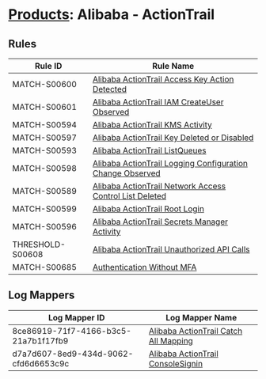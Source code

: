 # [Products](README.md): Alibaba - ActionTrail

## Rules

|Rule ID|Rule Name|
|----|----|
|MATCH-S00600|[Alibaba ActionTrail Access Key Action Detected](../rules/MATCH-S00600.md)|
|MATCH-S00601|[Alibaba ActionTrail IAM CreateUser Observed](../rules/MATCH-S00601.md)|
|MATCH-S00594|[Alibaba ActionTrail KMS Activity](../rules/MATCH-S00594.md)|
|MATCH-S00597|[Alibaba ActionTrail Key Deleted or Disabled](../rules/MATCH-S00597.md)|
|MATCH-S00593|[Alibaba ActionTrail ListQueues](../rules/MATCH-S00593.md)|
|MATCH-S00598|[Alibaba ActionTrail Logging Configuration Change Observed](../rules/MATCH-S00598.md)|
|MATCH-S00589|[Alibaba ActionTrail Network Access Control List Deleted](../rules/MATCH-S00589.md)|
|MATCH-S00599|[Alibaba ActionTrail Root Login](../rules/MATCH-S00599.md)|
|MATCH-S00596|[Alibaba ActionTrail Secrets Manager Activity](../rules/MATCH-S00596.md)|
|THRESHOLD-S00608|[Alibaba ActionTrail Unauthorized API Calls](../rules/THRESHOLD-S00608.md)|
|MATCH-S00685|[Authentication Without MFA](../rules/MATCH-S00685.md)|


## Log Mappers

|Log Mapper ID|Log Mapper Name|
|----|----|
|8ce86919-71f7-4166-b3c5-21a7b1f17fb9|[Alibaba ActionTrail Catch All Mapping](../mappings/8ce86919-71f7-4166-b3c5-21a7b1f17fb9.md)|
|d7a7d607-8ed9-434d-9062-cfd6d6653c9c|[Alibaba ActionTrail ConsoleSignin](../mappings/d7a7d607-8ed9-434d-9062-cfd6d6653c9c.md)|


